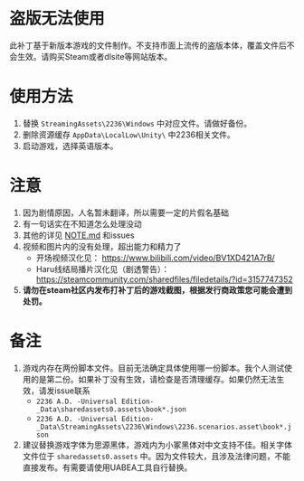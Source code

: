 # 盗版无法使用
此补丁基于新版本游戏的文件制作。不支持市面上流传的盗版本体，覆盖文件后不会生效。请购买Steam或者dlsite等网站版本。

# 使用方法
1. 替换 `StreamingAssets\2236\Windows` 中对应文件。请做好备份。
2. 删除资源缓存 `AppData\LocalLow\Unity\` 中2236相关文件。
3. 启动游戏，选择英语版本。

# 注意
1. 因为剧情原因，人名暂未翻译，所以需要一定的片假名基础
2. 有一句话实在不知道怎么处理没动
3. 其他的详见 [NOTE.md](/NOTE.md) 和issues
4. 视频和图片内的没有处理，超出能力和精力了
   * 开场视频汉化见： https://www.bilibili.com/video/BV1XD421A7rB/
   * Haru线结局播片汉化见（剧透警告）： https://steamcommunity.com/sharedfiles/filedetails/?id=3157747352
6. **请勿在steam社区内发布打补丁后的游戏截图，根据发行商政策您可能会遭到处罚。**

# 备注
1. 游戏内存在两份脚本文件。目前无法确定具体使用哪一份脚本。我个人测试使用的是第二份。如果补丁没有生效，请检查是否清理缓存。如果仍然无法生效，请发issue联系
    * `2236 A.D. -Universal Edition-_Data\sharedassets0.assets\book*.json`
    * `2236 A.D. -Universal Edition-_Data\StreamingAssets\2236\Windows\2236.scenarios.asset\book*.json`
2. 建议替换游戏字体为思源黑体，游戏内为小冢黑体对中文支持不佳。相关字体文件位于 `sharedassets0.assets` 中。因为文件较大，且涉及法律问题，不能直接发布。有需要请使用UABEA工具自行替换。
